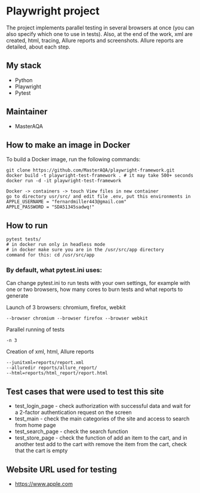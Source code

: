 # Playwright project
The project implements parallel testing in several browsers at once
(you can also specify which one to use in tests). Also, at the end 
of the work, xml are created, html, tracing, Allure reports and screenshots. 
Allure reports are detailed, about each step.

## My stack
- Python
- Playwright
- Pytest

## Maintainer
- MasterAQA

## How to make an image in Docker
To build a Docker image, run the following commands:
```
git clone https://github.com/MasterAQA/playwright-framework.git
docker build -t playwright-test-framework . # it may take 500+ seconds
docker run -d -it playwright-test-framework 

Docker -> containers -> touch View files in new container
go to directory usr/src/ and edit file .env, put this environments in
APPLE_USERNAME = "fernardmiller443@gmail.com"
APPLE_PASSWORD = "SDA51345sadwq!"
```

## How to run
```
pytest tests/
# in docker run only in headless mode
# in docker make sure you are in the /usr/src/app directory
command for this: cd /usr/src/app
```

### By default, what pytest.ini uses:
Can change pytest.ini to run tests with your own settings, for example 
with one or two browsers, how many cores to burn tests and what reports 
to generate

Launch of 3 browsers: chromium, firefox, webkit
``` 
--browser chromium --browser firefox --browser webkit
``` 

Parallel running of tests
``` 
-n 3
``` 

Creation of xml, html, Allure reports
``` 
--junitxml=reports/report.xml
--alluredir reports/allure_report/
--html=reports/html_report/report.html
``` 

## Test cases that were used to test this site
- test_login_page - check authorization with successful data and 
wait for a 2-factor authentication request on the screen
- test_main - check the main categories of the site and access 
to search from home page 
- test_search_page - check the search function
- test_store_page - check the function of add an item to 
the cart, and in another test add to the cart with remove the 
item from the cart, check that the cart is empty

## Website URL used for testing
- https://www.apple.com









